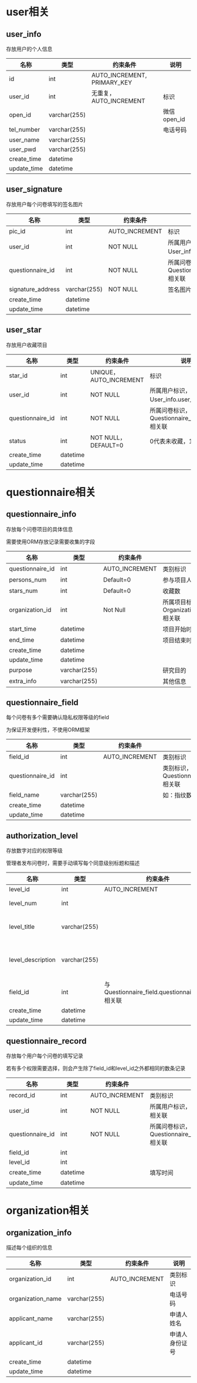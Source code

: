 # user相关

## user_info

存放用户的个人信息

| 名称        | 类型         | 约束条件               | 说明        |
| ----------- | ------------ | ---------------------- | ----------- |
| id          | int          | AUTO_INCREMENT, PRIMARY_KEY |      |
| user_id     | int          | 无重复，AUTO_INCREMENT | 标识        |
| open_id     | varchar(255) |                        | 微信open_id |
| tel_number  | varchar(255) |                        | 电话号码    |
| user_name   | varchar(255) |                        |             |
| user_pwd    | varchar(255) |                        |             |
| create_time | datetime     |                        |             |
| update_time | datetime     |                        |             |

## user_signature

存放用户每个问卷填写的签名图片

| 名称              | 类型         | 约束条件       | 说明                                             |
| ----------------- | ------------ | -------------- | ------------------------------------------------ |
| pic_id            | int          | AUTO_INCREMENT | 标识                                             |
| user_id           | int          | NOT NULL       | 所属用户标识，与User_info.user_id相关联          |
| questionnaire_id  | int          | NOT NULL       | 所属问卷标识，与Questionnaire_info.user_id相关联 |
| signature_address | varchar(255) | NOT NULL       | 签名图片存放路径                                 |
| create_time       | datetime     |                |                                                  |
| update_time       | datetime     |                |                                                  |

## user_star

存放用户收藏项目

| 名称             | 类型     | 约束条件               | 说明                                             |
| ---------------- | -------- | ---------------------- | ------------------------------------------------ |
| star_id          | int      | UNIQUE，AUTO_INCREMENT | 标识                                             |
| user_id          | int      | NOT NULL               | 所属用户标识，与User_info.user_id相关联          |
| questionnaire_id | int      | NOT NULL               | 所属问卷标识，与Questionnaire_info.user_id相关联 |
| status           | int      | NOT NULL，DEFAULT=0    | 0代表未收藏，1代表收藏                           |
| create_time      | datetime |                        |                                                  |
| update_time      | datetime |                        |                                                  |

# questionnaire相关

## questionnaire_info

存放每个问卷项目的具体信息

需要使用ORM存放记录需要收集的字段

| 名称             | 类型         | 约束条件       | 说明                                                    |
| ---------------- | ------------ | -------------- | ------------------------------------------------------- |
| questionnaire_id | int          | AUTO_INCREMENT | 类别标识                                                |
| persons_num      | int          | Default=0      | 参与项目人数                                            |
| stars_num        | int          | Default=0      | 收藏数                                                  |
| organization_id  | int          | Not Null       | 所属项目标识，与Organization_info.organization_id相关联 |
| start_time       | datetime     |                | 项目开始时间                                            |
| end_time         | datetime     |                | 项目结束时间                                            |
| create_time      | datetime     |                |                                                         |
| update_time      | datetime     |                |                                                         |
| purpose          | varchar(255) |                | 研究目的                                                |
| extra_info       | varchar(255) |                | 其他信息                                                |

## questionnaire_field

每个问卷有多个需要确认隐私权限等级的field

为保证开发便利性，不使用ORM框架

| 名称             | 类型         | 约束条件       | 说明                                                         |
| ---------------- | ------------ | -------------- | ------------------------------------------------------------ |
| field_id         | int          | AUTO_INCREMENT | 类别标识                                                     |
| questionnaire_id | int          |                | 类别标识，所属问卷标识，与Questionnaire_info.questionnaire_id相关联 |
| field_name       | varchar(255) |                | 如：指纹数据                                                 |
| create_time      | datetime     |                |                                                              |
| update_time      | datetime     |                |                                                              |

## authorization_level

存放数字对应的权限等级

管理者发布问卷时，需要手动填写每个同意级别标题和描述

| 名称              | 类型         | 约束条件                                        | 说明             |
| ----------------- | ------------ | ----------------------------------------------- | ---------------- |
| level_id          | int          | AUTO_INCREMENT                                  |                  |
| level_num         | int          |                                                 | 如：1            |
| level_title       | varchar(255) |                                                 | 如：完全同意     |
| level_description | varchar(255) |                                                 | 如：所有信息授权 |
| field_id          | int          | 与Questionnaire_field.questionnaire_field相关联 |                  |
| create_time       | datetime     |                                                 |                  |
| update_time       | datetime     |                                                 |                  |

## questionnaire_record

存放每个用户每个问卷的填写记录

若有多个权限需要选择，则会产生除了field_id和level_id之外都相同的数条记录

| 名称             | 类型     | 约束条件       | 说明                                                      |
| ---------------- | -------- | -------------- | --------------------------------------------------------- |
| record_id        | int      | AUTO_INCREMENT | 类别标识                                                  |
| user_id          | int      | NOT NULL       | 所属用户标识，与User_info.user_id相关联                   |
| questionnaire_id | int      | NOT NULL       | 所属问卷标识，与Questionnaire_info.questionnaire_id相关联 |
| field_id         | int      |                |                                                           |
| level_id         | int      |                |                                                           |
| create_time      | datetime |                | 填写时间                                                  |
| update_time      | datetime |                |                                                           |


# organization相关

## organization_info

描述每个组织的信息

| 名称              | 类型         | 约束条件       | 说明           |
| ----------------- | ------------ | -------------- | -------------- |
| organization_id   | int          | AUTO_INCREMENT | 类别标识       |
| organization_name | varchar(255) |                | 电话号码       |
| applicant_name    | varchar(255) |                | 申请人姓名     |
| applicant_id      | varchar(255) |                | 申请人身份证号 |
| create_time       | datetime     |                |                |
| update_time       | datetime     |                |                |